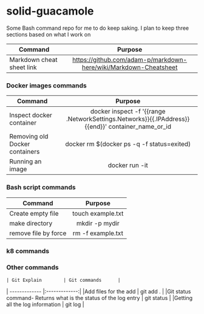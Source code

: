 # solid-guacamole
Some Bash command repo for me to do keep saking. I plan to keep three sections based on what I work on

| Command        | Purpose      | 
   | ------------- |:-------------:|
   |Markdown cheat sheet link    | https://github.com/adam-p/markdown-here/wiki/Markdown-Cheatsheet |
   
   
 
  ### Docker images commands
  
 | Command        | Purpose      | 
   | ------------- |:-------------:|
   |Inspect docker container    | docker inspect -f '{{range .NetworkSettings.Networks}}{{.IPAddress}}{{end}}' container_name_or_id | 
   |Removing old Docker containers    | docker rm $(docker ps -q -f status=exited) |
   |Running an image    | docker run -it <image-name>  |
   

   ### Bash script commands
   
   | Command        | Purpose      | 
   | ------------- |:-------------:|
   |Create empty file     | touch example.txt | 
   | make directory     | mkdir -p mydir      |  
   |remove file by force    | rm -f example.txt      |  
   
   
   ### k8 commands
   ### Other commands
    | Git Explain        | Git commands      | 
   | ------------- |:-------------:|
   |Add files for the add    | git add . | 
   |Git status command- Returns what is the status of the log entry  | git status |
   |Getting all the log information | git log |
